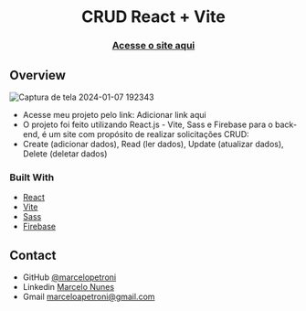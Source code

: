 <h1 align="center">CRUD React + Vite</h1>

<div align="center">
  <h3> 
    <a href="https://to-do-list-react-bb8y.vercel.app/">
      Acesse o site aqui
    </a>
  </h3>
</div>

<!-- OVERVIEW -->

## Overview
![Captura de tela 2024-01-07 192343](https://github.com/marcelopetroni/CrudReact/assets/105806830/52484191-78b5-4bc1-b64d-1efa7141bd26)

- Acesse meu projeto pelo link: Adicionar link aqui
- O projeto foi feito utilizando React.js - Vite, Sass e Firebase para o back-end, é um site com propósito de realizar solicitações CRUD:
- Create (adicionar dados), Read (ler dados), Update (atualizar dados), Delete (deletar dados)

### Built With

<!-- This section should list any major frameworks that you built your project using. Here are a few examples.-->

- [React](https://reactjs.org/)
- [Vite](https://vitejs.dev/)
- [Sass](https://sass-lang.com/documentation/)
- [Firebase](https://firebase.google.com/?hl=pt)

## Contact

- GitHub [@marcelopetroni](https://github.com/marcelopetroni) 
- Linkedin [Marcelo Nunes](https://www.linkedin.com/in/marcelo-nunes-a8b7a223a/)
- Gmail [marceloapetroni@gmail.com](mailto:marceloapetroni@gmail.com)
